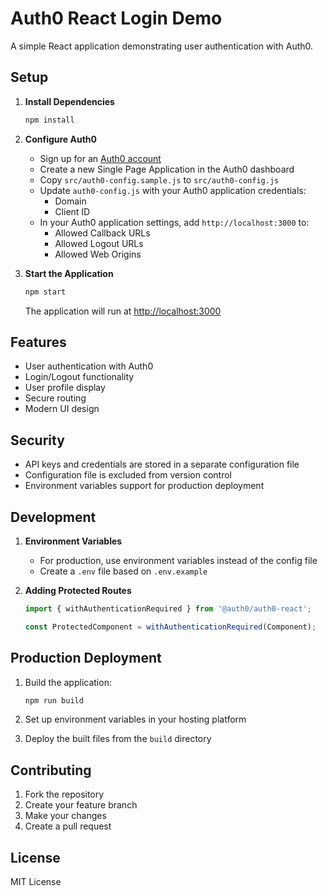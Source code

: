 # Auth0 React Login Demo

A simple React application demonstrating user authentication with Auth0.

## Setup

1. **Install Dependencies**
   ```bash
   npm install
   ```

2. **Configure Auth0**
   - Sign up for an [Auth0 account](https://auth0.com/signup)
   - Create a new Single Page Application in the Auth0 dashboard
   - Copy `src/auth0-config.sample.js` to `src/auth0-config.js`
   - Update `auth0-config.js` with your Auth0 application credentials:
     - Domain
     - Client ID
   - In your Auth0 application settings, add `http://localhost:3000` to:
     - Allowed Callback URLs
     - Allowed Logout URLs
     - Allowed Web Origins

3. **Start the Application**
   ```bash
   npm start
   ```
   The application will run at [http://localhost:3000](http://localhost:3000)

## Features

- User authentication with Auth0
- Login/Logout functionality
- User profile display
- Secure routing
- Modern UI design

## Security

- API keys and credentials are stored in a separate configuration file
- Configuration file is excluded from version control
- Environment variables support for production deployment

## Development

1. **Environment Variables**
   - For production, use environment variables instead of the config file
   - Create a `.env` file based on `.env.example`

2. **Adding Protected Routes**
   ```javascript
   import { withAuthenticationRequired } from '@auth0/auth0-react';
   
   const ProtectedComponent = withAuthenticationRequired(Component);
   ```

## Production Deployment

1. Build the application:
   ```bash
   npm run build
   ```

2. Set up environment variables in your hosting platform
3. Deploy the built files from the `build` directory

## Contributing

1. Fork the repository
2. Create your feature branch
3. Make your changes
4. Create a pull request

## License

MIT License
